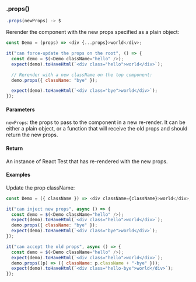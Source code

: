 ### .props()

```js
.props(newProps) -> $
```

Rerender the component with the new props specified as a plain object:

```js
const Demo = (props) => <div {...props}>world</div>;

it("can force-update the props on the root", () => {
  const demo = $(<Demo className="hello" />);
  expect(demo).toHaveHtml(`<div class="hello">world</div>`);

  // Rerender with a new className on the top component:
  demo.props({ className: "bye" });

  expect(demo).toHaveHtml(`<div class="bye">world</div>`);
});
```

#### Parameters

`newProps`: the props to pass to the component in a new re-render. It can be either a plain object, or a function that will receive the old props and should return the new props.

#### Return

An instance of React Test that has re-rendered with the new props.

#### Examples

Update the prop className:

```js
const Demo = ({ className }) => <div className={className}>world</div>;

it("can inject new props", async () => {
  const demo = $(<Demo className="hello" />);
  expect(demo).toHaveHtml(`<div class="hello">world</div>`);
  demo.props({ className: "bye" });
  expect(demo).toHaveHtml(`<div class="bye">world</div>`);
});

it("can accept the old props", async () => {
  const demo = $(<Demo className="hello" />);
  expect(demo).toHaveHtml(`<div class="hello">world</div>`);
  demo.props((p) => ({ className: p.className + "-bye" }));
  expect(demo).toHaveHtml(`<div class="hello-bye">world</div>`);
});
```
